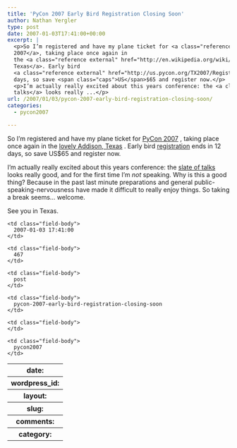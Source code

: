 ```yaml
---
title: 'PyCon 2007 Early Bird Registration Closing Soon'
author: Nathan Yergler
type: post
date: 2007-01-03T17:41:00+00:00
excerpt: |
  <p>So I’m registered and have my plane ticket for <a class="reference external" href="http://us.pycon.org/TX2007/HomePage">PyCon
  2007</a>, taking place once again in
  the <a class="reference external" href="http://en.wikipedia.org/wiki/Addison,_Texas">lovely Addison,
  Texas</a>. Early bird
  <a class="reference external" href="http://us.pycon.org/TX2007/Registration">registration</a> ends in 12
  days, so save <span class="caps">US</span>$65 and register now.</p>
  <p>I’m actually really excited about this years conference: the <a class="reference external" href="http://us.pycon.org/apps07/talks/">slate of
  talks</a> looks really ...</p>
url: /2007/01/03/pycon-2007-early-bird-registration-closing-soon/
categories:
  - pycon2007

---
```

So I’m registered and have my plane ticket for [PyCon 2007][1] , taking place once again in the [lovely Addison, Texas][2] . Early bird [registration][3]  ends in 12 days, so save <span class="caps">US</span>$65 and register now.

I’m actually really excited about this years conference: the [slate of talks][4]  looks really good, and for the first time I’m _not_ speaking. Why is this a good thing? Because in the past last minute preparations and general public-speaking-nervousness have made it difficult to really enjoy things. So taking a break seems… welcome.

See you in Texas.

<table class="docutils field-list" frame="void" rules="none">
  <col class="field-name" /> <col class="field-body" /> <tr class="field">
    <th class="field-name">
      date:
    </th>

    <td class="field-body">
      2007-01-03 17:41:00
    </td>
  </tr>

  <tr class="field">
    <th class="field-name">
      wordpress_id:
    </th>

    <td class="field-body">
      467
    </td>
  </tr>

  <tr class="field">
    <th class="field-name">
      layout:
    </th>

    <td class="field-body">
      post
    </td>
  </tr>

  <tr class="field">
    <th class="field-name">
      slug:
    </th>

    <td class="field-body">
      pycon-2007-early-bird-registration-closing-soon
    </td>
  </tr>

  <tr class="field">
    <th class="field-name">
      comments:
    </th>

    <td class="field-body">
    </td>
  </tr>

  <tr class="field">
    <th class="field-name">
      category:
    </th>

    <td class="field-body">
      pycon2007
    </td>
  </tr>
</table>

 [1]: http://us.pycon.org/TX2007/HomePage
 [2]: http://en.wikipedia.org/wiki/Addison,_Texas
 [3]: http://us.pycon.org/TX2007/Registration
 [4]: http://us.pycon.org/apps07/talks/